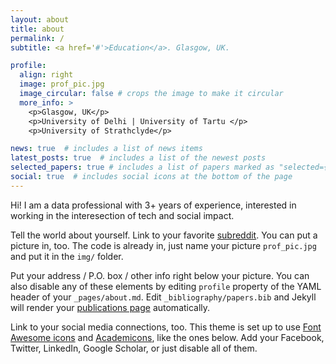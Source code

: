 ```yaml
---
layout: about
title: about
permalink: /
subtitle: <a href='#'>Education</a>. Glasgow, UK. 

profile:
  align: right
  image: prof_pic.jpg
  image_circular: false # crops the image to make it circular
  more_info: >
    <p>Glasgow, UK</p>
    <p>University of Delhi | University of Tartu </p>
    <p>University of Strathclyde</p>

news: true  # includes a list of news items
latest_posts: true  # includes a list of the newest posts
selected_papers: true # includes a list of papers marked as "selected={true}"
social: true  # includes social icons at the bottom of the page
---
```


Hi! I am a data professional with 3+ years of experience, interested in working in the interesection of tech and social impact.

Tell the world about yourself. Link to your favorite [subreddit](http://reddit.com). You can put a picture in, too. The code is already in, just name your picture `prof_pic.jpg` and put it in the `img/` folder.

Put your address / P.O. box / other info right below your picture. You can also disable any of these elements by editing `profile` property of the YAML header of your `_pages/about.md`. Edit `_bibliography/papers.bib` and Jekyll will render your [publications page](/al-folio/publications/) automatically.

Link to your social media connections, too. This theme is set up to use [Font Awesome icons](http://fortawesome.github.io/Font-Awesome/) and [Academicons](https://jpswalsh.github.io/academicons/), like the ones below. Add your Facebook, Twitter, LinkedIn, Google Scholar, or just disable all of them.